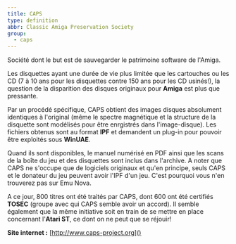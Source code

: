 ```yaml
---
title: CAPS
type: definition
abbr: Classic Amiga Preservation Society
group:
  - caps
---
```

Société dont le but est de sauvegarder le patrimoine software de l'Amiga.

Les disquettes ayant une durée de vie plus limitée que les cartouches ou les CD (7 à 10 ans pour les disquettes contre 150 ans pour les CD usinés!), la question de la disparition des disques originaux pour **Amiga** est plus que pressante.

Par un procédé spécifique, CAPS obtient des images disques absolument identiques à l'original (même le spectre magnétique et la structure de la disquette sont modélisés pour être enrgistrés dans l'image-disque). Les fichiers obtenus sont au format **IPF** et demandent un plug-in pour pouvoir être exploités sous **WinUAE**.

Quand ils sont disponibles, le manuel numérisé en PDF ainsi que les scans de la boîte du jeu et des disquettes sont inclus dans l'archive.
A noter que CAPS ne s'occupe que de logiciels originaux et qu'en principe, seuls CAPS et le donateur du jeu peuvent avoir l'IPF d'un jeu. C'est pourquoi vous n'en trouverez pas sur Emu Nova.

A ce jour, 800 titres ont été traités par CAPS, dont 600 ont été certifiés **TOSEC** (groupe avec qui CAPS semble avoir un accord). Il semble également que la même initiative soit en train de se mettre en place concernant l'**Atari ST**, ce dont on ne peut que se réjouir!

**Site internet :** [http://www.caps-project.org]()
